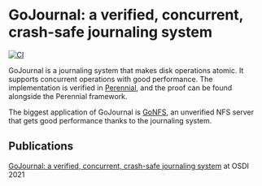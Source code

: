 # GoJournal: a verified, concurrent, crash-safe journaling system

[![CI](https://github.com/mit-pdos/go-journal/actions/workflows/build.yml/badge.svg)](https://github.com/mit-pdos/go-journal/actions/workflows/build.yml)

GoJournal is a journaling system that makes disk operations atomic. It supports
concurrent operations with good performance. The implementation is verified in
[Perennial](https://github.com/mit-pdos/perennial), and the proof can be found
alongside the Perennial framework.

The biggest application of GoJournal is
[GoNFS](https://github.com/mit-pdos/go-nfsd/), an unverified NFS server that
gets good performance thanks to the journaling system.

## Publications

[GoJournal: a verified, concurrent, crash-safe journaling
system](https://www.chajed.io/papers/gojournal:osdi2021.pdf) at OSDI 2021
